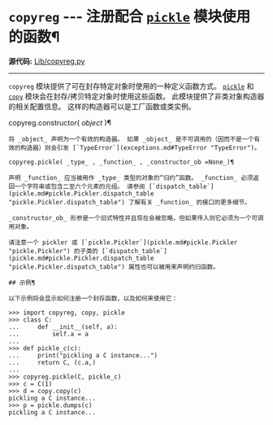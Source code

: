 # `copyreg` \--- 注册配合 [`pickle`](pickle.md#module-pickle "pickle: Convert Python objects to streams of bytes and back.") 模块使用的函数¶

**源代码:** [Lib/copyreg.py](https://github.com/python/cpython/tree/3.12/Lib/copyreg.py)

* * *

`copyreg` 模块提供了可在封存特定对象时使用的一种定义函数方式。 [`pickle`](pickle.md#module-pickle "pickle: Convert Python objects to streams of bytes and back.") 和 [`copy`](copy.md#module-copy "copy: Shallow and deep copy operations.") 模块会在封存/拷贝特定对象时使用这些函数。 此模块提供了非类对象构造器的相关配置信息。 这样的构造器可以是工厂函数或类实例。

copyreg.constructor( _object_ )¶

    

~~~
将 _object_ 声明为一个有效的构造器。 如果 _object_ 是不可调用的（因而不是一个有效的构造器）则会引发 [`TypeError`](exceptions.md#TypeError "TypeError")。

copyreg.pickle( _type_ , _function_ , _constructor_ob =None_)¶
~~~
    

~~~
声明 _function_ 应当被用作 _type_ 类型的对象的“归约”函数。 _function_ 必须返回一个字符串或包含二至六个元素的元组。 请参阅 [`dispatch_table`](pickle.md#pickle.Pickler.dispatch_table "pickle.Pickler.dispatch_table") 了解有关 _function_ 的接口的更多细节。

_constructor_ob_ 形参是一个旧式特性并且现在会被忽略，但如果传入则它必须为一个可调用对象。

请注意一个 pickler 或 [`pickle.Pickler`](pickle.md#pickle.Pickler "pickle.Pickler") 的子类的 [`dispatch_table`](pickle.md#pickle.Pickler.dispatch_table "pickle.Pickler.dispatch_table") 属性也可以被用来声明约归函数。

## 示例¶

以下示例将会显示如何注册一个封存函数，以及如何来使用它：
~~~
    
    
~~~shell
>>> import copyreg, copy, pickle
>>> class C:
...     def __init__(self, a):
...         self.a = a
...
>>> def pickle_c(c):
...     print("pickling a C instance...")
...     return C, (c.a,)
...
>>> copyreg.pickle(C, pickle_c)
>>> c = C(1)
>>> d = copy.copy(c)  
pickling a C instance...
>>> p = pickle.dumps(c)  
pickling a C instance...
~~~

